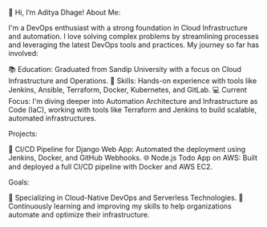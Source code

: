 👋 Hi, I’m Aditya Dhage!
About Me:

I'm a DevOps enthusiast with a strong foundation in Cloud Infrastructure and automation. I love solving complex problems by streamlining processes and leveraging the latest DevOps tools and practices. My journey so far has involved:

  📚 Education: Graduated from Sandip University with a focus on Cloud Infrastructure and Operations.
  🔧 Skills: Hands-on experience with tools like Jenkins, Ansible, Terraform, Docker, Kubernetes, and GitLab.
  💻 Current Focus: I'm diving deeper into Automation Architecture and Infrastructure as Code (IaC), working with tools like Terraform and Jenkins to build scalable, automated infrastructures.

Projects:

  🚀 CI/CD Pipeline for Django Web App: Automated the deployment using Jenkins, Docker, and GitHub Webhooks.
   🌐 Node.js Todo App on AWS: Built and deployed a full CI/CD pipeline with Docker and AWS EC2.

Goals:

  🎯 Specializing in Cloud-Native DevOps and Serverless Technologies.
  🌱 Continuously learning and improving my skills to help organizations automate and optimize their infrastructure.
<!---
adityad00/adityad00 is a ✨ special ✨ repository because its `README.md` (this file) appears on your GitHub profile.
You can click the Preview link to take a look at your changes.
--->
